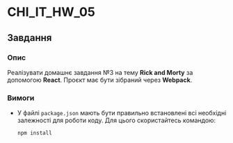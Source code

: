 # CHI_IT_HW_05

## Завдання

### Опис

Реалізувати домашнє завдання №3 на тему **Rick and Morty** за допомогою **React**. Проєкт має бути зібраний через **Webpack**.

### Вимоги

- У файлі `package.json` мають бути правильно встановлені всі необхідні залежності для роботи коду. Для цього скористайтесь командою:
  ```bash
  npm install
  ```
